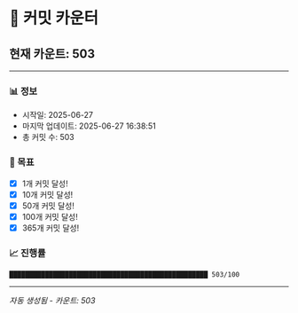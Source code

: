 # 🔢 커밋 카운터

## 현재 카운트: 503

---

### 📊 정보
- 시작일: 2025-06-27
- 마지막 업데이트: 2025-06-27 16:38:51
- 총 커밋 수: 503

### 🎯 목표
- [x] 1개 커밋 달성!
- [x] 10개 커밋 달성!
- [x] 50개 커밋 달성!
- [x] 100개 커밋 달성!
- [x] 365개 커밋 달성!

### 📈 진행률
```
██████████████████████████████████████████████████ 503/100
```

---
*자동 생성됨 - 카운트: 503*
